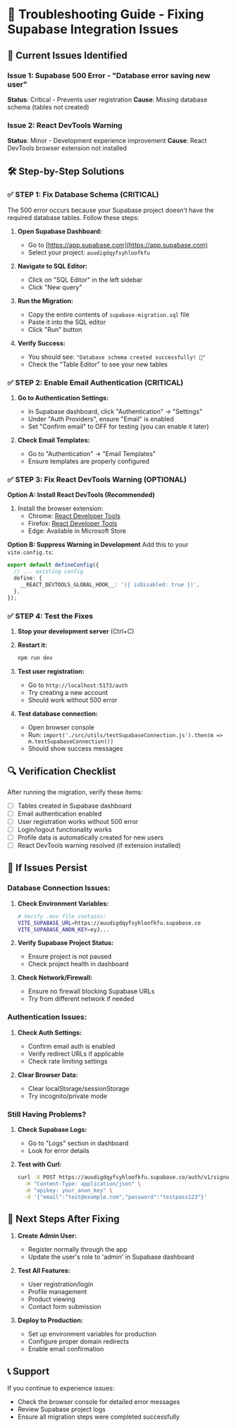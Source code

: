 # 🔧 Troubleshooting Guide - Fixing Supabase Integration Issues

## 🚨 Current Issues Identified

### Issue 1: Supabase 500 Error - "Database error saving new user"
**Status**: Critical - Prevents user registration
**Cause**: Missing database schema (tables not created)

### Issue 2: React DevTools Warning
**Status**: Minor - Development experience improvement
**Cause**: React DevTools browser extension not installed

## 🛠️ Step-by-Step Solutions

### ✅ STEP 1: Fix Database Schema (CRITICAL)

The 500 error occurs because your Supabase project doesn't have the required database tables. Follow these steps:

1. **Open Supabase Dashboard:**
   - Go to [https://app.supabase.com](https://app.supabase.com)
   - Select your project: `auudigdqyfsyhloofkfu`

2. **Navigate to SQL Editor:**
   - Click on "SQL Editor" in the left sidebar
   - Click "New query"

3. **Run the Migration:**
   - Copy the entire contents of `supabase-migration.sql` file
   - Paste it into the SQL editor
   - Click "Run" button

4. **Verify Success:**
   - You should see: `"Database schema created successfully! 🎉"`
   - Check the "Table Editor" to see your new tables

### ✅ STEP 2: Enable Email Authentication (CRITICAL)

1. **Go to Authentication Settings:**
   - In Supabase dashboard, click "Authentication" → "Settings"
   - Under "Auth Providers", ensure "Email" is enabled
   - Set "Confirm email" to OFF for testing (you can enable it later)

2. **Check Email Templates:**
   - Go to "Authentication" → "Email Templates"
   - Ensure templates are properly configured

### ✅ STEP 3: Fix React DevTools Warning (OPTIONAL)

**Option A: Install React DevTools (Recommended)**
1. Install the browser extension:
   - Chrome: [React Developer Tools](https://chrome.google.com/webstore/detail/react-developer-tools/fmkadmapgofadopljbjfkapdkoienihi)
   - Firefox: [React Developer Tools](https://addons.mozilla.org/en-US/firefox/addon/react-devtools/)
   - Edge: Available in Microsoft Store

**Option B: Suppress Warning in Development**
Add this to your `vite.config.ts`:
```typescript
export default defineConfig({
  // ... existing config
  define: {
    __REACT_DEVTOOLS_GLOBAL_HOOK__: '({ isDisabled: true })',
  },
});
```

### ✅ STEP 4: Test the Fixes

1. **Stop your development server** (Ctrl+C)
2. **Restart it:**
   ```bash
   npm run dev
   ```
3. **Test user registration:**
   - Go to `http://localhost:5173/auth`
   - Try creating a new account
   - Should work without 500 error

4. **Test database connection:**
   - Open browser console
   - Run: `import('./src/utils/testSupabaseConnection.js').then(m => m.testSupabaseConnection())`
   - Should show success messages

## 🔍 Verification Checklist

After running the migration, verify these items:

- [ ] Tables created in Supabase dashboard
- [ ] Email authentication enabled
- [ ] User registration works without 500 error
- [ ] Login/logout functionality works
- [ ] Profile data is automatically created for new users
- [ ] React DevTools warning resolved (if extension installed)

## 🚨 If Issues Persist

### Database Connection Issues:
1. **Check Environment Variables:**
   ```bash
   # Verify .env file contains:
   VITE_SUPABASE_URL=https://auudigdqyfsyhloofkfu.supabase.co
   VITE_SUPABASE_ANON_KEY=eyJ...
   ```

2. **Verify Supabase Project Status:**
   - Ensure project is not paused
   - Check project health in dashboard

3. **Check Network/Firewall:**
   - Ensure no firewall blocking Supabase URLs
   - Try from different network if needed

### Authentication Issues:
1. **Check Auth Settings:**
   - Confirm email auth is enabled
   - Verify redirect URLs if applicable
   - Check rate limiting settings

2. **Clear Browser Data:**
   - Clear localStorage/sessionStorage
   - Try incognito/private mode

### Still Having Problems?
1. **Check Supabase Logs:**
   - Go to "Logs" section in dashboard
   - Look for error details

2. **Test with Curl:**
   ```bash
   curl -X POST https://auudigdqyfsyhloofkfu.supabase.co/auth/v1/signup \
     -H "Content-Type: application/json" \
     -H "apikey: your_anon_key" \
     -d '{"email":"test@example.com","password":"testpass123"}'
   ```

## 📝 Next Steps After Fixing

1. **Create Admin User:**
   - Register normally through the app
   - Update the user's role to 'admin' in Supabase dashboard

2. **Test All Features:**
   - User registration/login
   - Profile management
   - Product viewing
   - Contact form submission

3. **Deploy to Production:**
   - Set up environment variables for production
   - Configure proper domain redirects
   - Enable email confirmation

## 📞 Support

If you continue to experience issues:
- Check the browser console for detailed error messages
- Review Supabase project logs
- Ensure all migration steps were completed successfully
